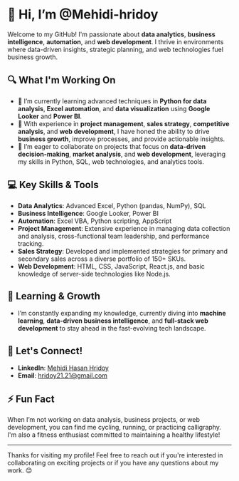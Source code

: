 # 👋 Hi, I’m @Mehidi-hridoy

Welcome to my GitHub! I'm passionate about **data analytics**, **business intelligence**, **automation**, and **web development**. I thrive in environments where data-driven insights, strategic planning, and web technologies fuel business growth.

## 🔍 What I'm Working On
- 🌱 I’m currently learning advanced techniques in **Python for data analysis**, **Excel automation**, and **data visualization** using **Google Looker** and **Power BI**.
- 💼 With experience in **project management**, **sales strategy**, **competitive analysis**, and **web development**, I have honed the ability to drive **business growth**, improve processes, and provide actionable insights.
- 🧩 I’m eager to collaborate on projects that focus on **data-driven decision-making**, **market analysis**, and **web development**, leveraging my skills in Python, SQL, web technologies, and analytics tools.

## 💻 Key Skills & Tools
- **Data Analytics**: Advanced Excel, Python (pandas, NumPy), SQL
- **Business Intelligence**: Google Looker, Power BI
- **Automation**: Excel VBA, Python scripting, AppScript
- **Project Management**: Extensive experience in managing data collection and analysis, cross-functional team leadership, and performance tracking.
- **Sales Strategy**: Developed and implemented strategies for primary and secondary sales across a diverse portfolio of 150+ SKUs.
- **Web Development**: HTML, CSS, JavaScript, React.js, and basic knowledge of server-side technologies like Node.js.

## 🌱 Learning & Growth
- I’m constantly expanding my knowledge, currently diving into **machine learning**, **data-driven business intelligence**, and **full-stack web development** to stay ahead in the fast-evolving tech landscape.

## 🤝 Let's Connect!
- **LinkedIn**: [Mehidi Hasan Hridoy](https://www.linkedin.com/in/mehidihasanhridoy)
- **Email**: [hridoy21.21@gmail.com](mailto:hridoy21.21@gmail.com)

## ⚡ Fun Fact
When I’m not working on data analysis, business projects, or web development, you can find me cycling, running, or practicing calligraphy. I'm also a fitness enthusiast committed to maintaining a healthy lifestyle!

---

Thanks for visiting my profile! Feel free to reach out if you're interested in collaborating on exciting projects or if you have any questions about my work. 😊
